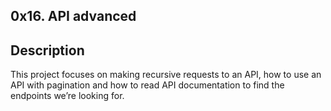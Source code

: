 ## 0x16. API advanced

## Description
This project focuses on making recursive requests to an API, how to use an API with pagination and how to read API documentation to find the endpoints we’re looking for.
